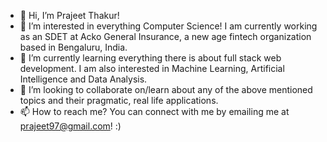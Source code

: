 - 👋 Hi, I’m Prajeet Thakur!
- 👀 I’m interested in everything Computer Science! I am currently working as an SDET at Acko General Insurance, a new age fintech organization based in Bengaluru, India.
- 🌱 I’m currently learning everything there is about full stack web development. I am also interested in Machine Learning, Artificial Intelligence and Data Analysis.
- 💞️ I’m looking to collaborate on/learn about any of the above mentioned topics and their pragmatic, real life applications. 
- 📫 How to reach me? You can connect with me by emailing me at prajeet97@gmail.com! :)

<!---
Prajeet1212/Prajeet1212 is a ✨ special ✨ repository because its `README.md` (this file) appears on your GitHub profile.
You can click the Preview link to take a look at your changes.
--->
